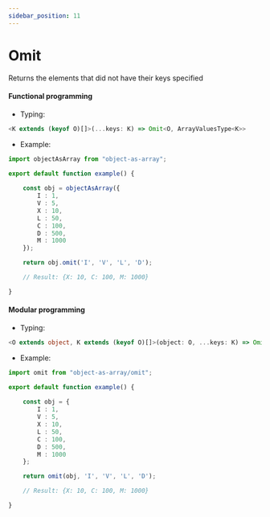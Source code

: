 ```yaml
---
sidebar_position: 11
---
```


# Omit

Returns the elements that did not have their keys specified
    
<h4>Functional programming</h4>

 - Typing:

```ts
<K extends (keyof O)[]>(...keys: K) => Omit<O, ArrayValuesType<K>>
```

 - Example:

```ts
import objectAsArray from "object-as-array";

export default function example() {
    
    const obj = objectAsArray({
        I : 1,
        V : 5,
        X : 10,
        L : 50,
        C : 100,
        D : 500,
        M : 1000
    });

    return obj.omit('I', 'V', 'L', 'D');

    // Result: {X: 10, C: 100, M: 1000}

}
```

<h4>Modular programming</h4>

 - Typing:

```ts
<O extends object, K extends (keyof O)[]>(object: O, ...keys: K) => Omit<O, ArrayValuesType<K>>
```

 - Example:

```ts
import omit from "object-as-array/omit";

export default function example() {
    
    const obj = {
        I : 1,
        V : 5,
        X : 10,
        L : 50,
        C : 100,
        D : 500,
        M : 1000
    };

    return omit(obj, 'I', 'V', 'L', 'D');

    // Result: {X: 10, C: 100, M: 1000}

}
```
